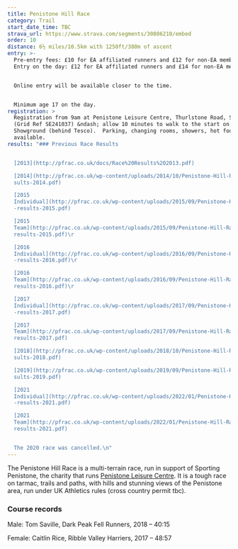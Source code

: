 ```yaml
---
title: Penistone Hill Race
category: Trail
start_date_time: TBC
strava_url: https://www.strava.com/segments/30806210/embed
order: 10
distance: 6½ miles/10.5km with 1250ft/380m of ascent
entry: >-
  Pre-entry fees: £10 for EA affiliated runners and £12 for non-EA members.
  Entry on the day: £12 for EA affiliated runners and £14 for non-EA members.


  Online entry will be available closer to the time.


  Minimum age 17 on the day.
registration: >
  Registration from 9am at Penistone Leisure Centre, Thurlstone Road, S36 9EF
  (Grid Ref SE241037) &ndash; allow 10 minutes to walk to the start on Penistone
  Showground (behind Tesco).  Parking, changing rooms, showers, hot food
  available.
results: "### Previous Race Results


  [2013](http://pfrac.co.uk/docs/Race%20Results%202013.pdf)

  [2014](http://pfrac.co.uk/wp-content/uploads/2014/10/Penistone-Hill-Race-re\
  sults-2014.pdf)

  [2015
  Individual](http://pfrac.co.uk/wp-content/uploads/2015/09/Penistone-Hill-Race\
  -results-2015.pdf)

  [2015
  Team](http://pfrac.co.uk/wp-content/uploads/2015/09/Penistone-Hill-Race-team-\
  results-2015.pdf)\r

  [2016
  Individual](http://pfrac.co.uk/wp-content/uploads/2016/09/Penistone-Hill-Race\
  -results-2016.pdf)\r

  [2016
  Team](http://pfrac.co.uk/wp-content/uploads/2016/09/Penistone-Hill-Race-team-\
  results-2016.pdf)\r

  [2017
  Individual](http://pfrac.co.uk/wp-content/uploads/2017/09/Penistone-Hill-Race\
  -results-2017.pdf)

  [2017
  Team](http://pfrac.co.uk/wp-content/uploads/2017/09/Penistone-Hill-Race-team-\
  results-2017.pdf)

  [2018](http://pfrac.co.uk/wp-content/uploads/2018/10/Penistone-Hill-Race-re\
  sults-2018.pdf)

  [2019](http://pfrac.co.uk/wp-content/uploads/2019/09/Penistone-Hill-Race-re\
  sults-2019.pdf)

  [2021
  Individual](http://pfrac.co.uk/wp-content/uploads/2022/01/Penistone-Hill-Race\
  -results-2021.pdf)

  [2021
  Team](http://pfrac.co.uk/wp-content/uploads/2022/01/Penistone-Hill-Race-team-\
  results-2021.pdf)


  The 2020 race was cancelled.\n"
---
```


The Penistone Hill Race is a multi-terrain race, run in support of Sporting Penistone, the charity that runs [Penistone Leisure Centre](http://www.penistoneleisurecentre.org.uk). It is a tough race on tarmac, trails and paths, with hills and stunning views of the Penistone area, run under UK Athletics rules (cross country permit tbc).

### Course records

Male: Tom Saville, Dark Peak Fell Runners, 2018 &ndash; 40:15

Female: Caitlin Rice, Ribble Valley Harriers, 2017 &ndash; 48:57
